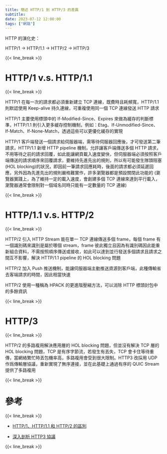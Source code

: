 ```yaml
---
title: 簡述 HTTP/1 到 HTTP/3 的差異
subtitle: 
date: 2023-07-12 12:00:00
tags: ["網路"]
---
```



HTTP 的演化史：

HTTP/1 -> HTTP/1.1 -> HTTP/2 -> HTTP/3

{{< line_break >}}
# HTTP/1 v.s. HTTP/1.1
{{< line_break >}}

HTTP/1 在每一次的請求都必須重新建立 TCP 連線，既費時且耗頻寬，HTTP/1.1 則默認使用 Keep-alive 持久連線，可重複使用同一個 TCP 連線發送 HTTP 請求


HTTP/1 主要使用標頭中的 If-Modified-Since、Expires 來做為緩存的判斷標準，HTTP/1.1 則引入更多緩存控制機制，例如：Etag、If-Unmodified-Since、If-Match、If-None-Match，透過這些可以更優化緩存的實現


HTTP/1 客戶端發送一個請求給伺服器端，需等待伺服器回應後，才可發送第二筆請求，HTTP/1.1 新增 HTTP pipeline 機制，允許讓客戶端傳送多個 HTTP 請求，不用等待之前的請求回覆，如此能讓網頁載入速度變快，但伺服器端必須按照客戶端傳送的請求順序來回覆請求，要維持先進先出的規則，所以有可能發生隊頭阻塞(HOL blocking)的狀況，即因前一筆請求回應耗時，後面的請求都必須延遲回應，另外因為先進先出的規則嚴格難實作，許多瀏覽器都是預設關閉此功能的 (瀏覽器實踐上，為了維持一定的載入速度，會創建多個 TCP 連線來達到平行載入，瀏覽器通常會限制對一個域名同時只能有一定數量的 TCP 連線)

<!--more-->

{{< line_break >}}
# HTTP/1.1 v.s. HTTP/2
{{< line_break >}}

HTTP/2 引入 HTTP Stream 能在單一 TCP 連線傳送多個 frame，每個 frame 有一個識別碼來識別是屬於哪個 stream，frame 彼此獨立且因為有識別碼因此能重新組合資料，不需按照順序傳送或接收，如此可以達到並行發送多個請求且請求之間互不影響，解決 HTTP/1.1 pipeline 的 HOL blocking 問題


HTTP/2 加入 Push 推送機制，能讓伺服器端主動推送資源到客戶端，此種傳輸省去客端請求的時間，因此相當快速


HTTP/2 使用一種稱為 HPACK 的更進階壓縮方法，可以消除 HTTP 標頭封包中的多餘資訊


{{< line_break >}}
# HTTP/3
{{< line_break >}}

HTTP/2 的多路複用解決應用層的 HOL blocking 問題，但並沒有解決 TCP 層的 HOL blocking 問題，TCP 是有序字節流，若發生有丟失，TCP 會卡住等待重傳，當網絡繁忙時丟包機率高，多路複用會受到很大限制。HTTP3 改採用 UDP 作爲傳輸層協議，重新實現了無序連接，並在此基礎上通過有序的 QUIC Stream 提供了多路複用


{{< line_break >}}
# 參考
{{< line_break >}}

- [HTTP/1、HTTP/1.1 和 HTTP/2 的區別](https://www.explainthis.io/zh-hant/interview-guides/browser/http1.0-http1.1-http2.0-difference)

- [深入剖析 HTTP3 協議](https://www.readfog.com/a/1661736376533618688)

{{< line_break >}}